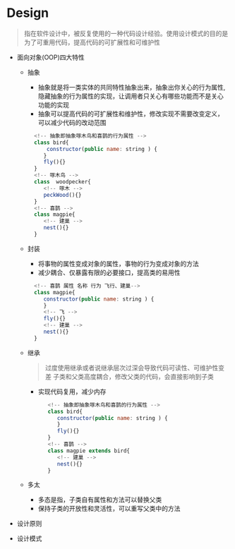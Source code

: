# Design

> 指在软件设计中，被反复使用的一种代码设计经验。使用设计模式的目的是为了可重用代码，提高代码的可扩展性和可维护性

- 面向对象(OOP)四大特性

  - 抽象

    - 抽象就是将一类实体的共同特性抽象出来，抽象出你关心的行为属性,隐藏抽象的行为属性的实现，让调用者只关心有哪些功能而不是关心功能的实现
    - 抽象可以提高代码的可扩展性和维护性，修改实现不需要改变定义，可以减少代码的改动范围

    ```js
      <!-- 抽象即抽象啄木鸟和喜鹊的行为属性 -->
      class bird{
          constructor(public name: string ) {
         }
         fly(){}
      }
      <!-- 啄木鸟 -->
      class  woodpecker{
         <!-- 啄木 -->
         peckWood(){}
      }
      <!-- 喜鹊 -->
      class magpie{
         <!-- 建巢 -->
         nest(){}
      }
    ```

  - 封装
    - 将事物的属性变成对象的属性，事物的行为变成对象的方法
    - 减少耦合、仅暴露有限的必要接口，提高类的易用性
    ```js
      <!-- 喜鹊 属性 名称 行为 飞行、建巢-->
      class magpie{
         constructor(public name: string ) {
         }
         <!-- 飞 -->
         fly(){}
         <!-- 建巢 -->
         nest(){}
      }
    ```
  - 继承
    > 过度使用继承或者说继承层次过深会导致代码可读性、可维护性变差 子类和父类高度耦合，修改父类的代码，会直接影响到子类
    - 实现代码复用，减少内存
      ```js
         <!-- 抽象即抽象啄木鸟和喜鹊的行为属性 -->
         class bird{
            constructor(public name: string ) {
            }
            fly(){}
         }
         <!-- 喜鹊 -->
         class magpie extends bird{
            <!-- 建巢 -->
            nest(){}
         }
      ```
  - 多太
    - 多态是指，子类自有属性和方法可以替换父类
    - 保持子类的开放性和灵活性，可以重写父类中的方法

- 设计原则
- 设计模式
